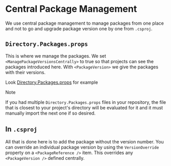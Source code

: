 # Central Package Management

We use central package management to manage packages from one place and not to
go and upgrade package version one by one from `.csproj`.

## `Directory.Packages.props`

This is where we manage the packages. We set `<ManagePackageVersionsCentrally>`
to true so that projects can see the packages introduced here. With
`<PackageVersion>` we give the packages with their versions.

Look [Directory.Packages.props](Directory.Packages.props) for example

> [!NOTE]
>
> If you had multiple `Directory.Packages.props` files in your repository, the
> file that is closest to your project's directory will be evaluated for it and
> it must manually import the next one if so desired.

## In `.csproj`

All that is done here is to add the package without the version number. You can
override an individual package version by using the `VersionOverride` property
on a `<PackageReference />` item. This overrides any `<PackageVersion />`
defined centrally.

